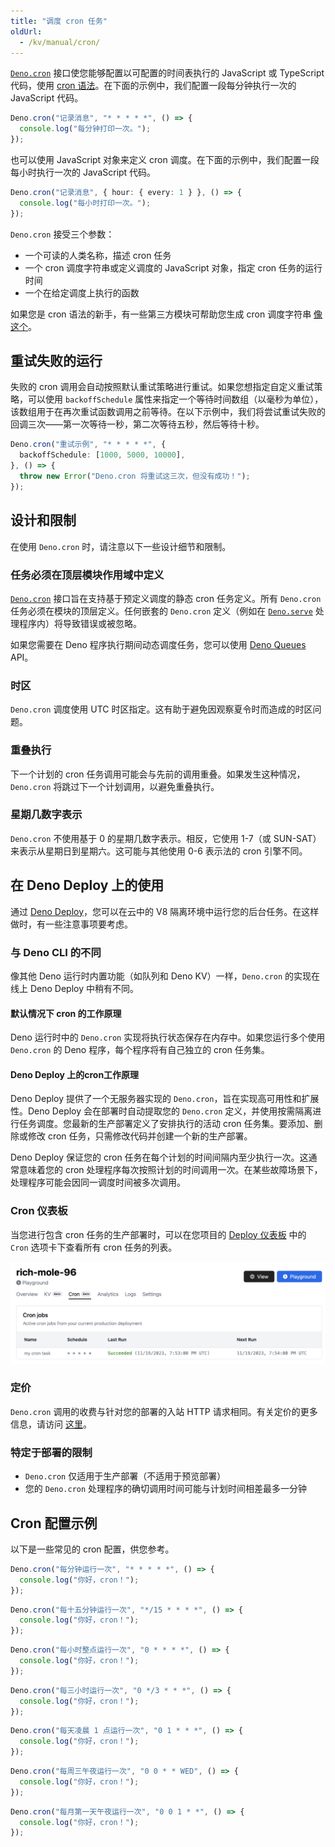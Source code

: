 ```yaml
---
title: "调度 cron 任务"
oldUrl:
  - /kv/manual/cron/
---
```


<deno-admonition></deno-admonition>

[`Deno.cron`](https://docs.deno.com/api/deno/~/Deno.cron) 接口使您能够配置以可配置的时间表执行的 JavaScript 或 TypeScript 代码，使用 [cron 语法](https://en.wikipedia.org/wiki/Cron)。在下面的示例中，我们配置一段每分钟执行一次的 JavaScript 代码。

```ts
Deno.cron("记录消息", "* * * * *", () => {
  console.log("每分钟打印一次。");
});
```

也可以使用 JavaScript 对象来定义 cron 调度。在下面的示例中，我们配置一段每小时执行一次的 JavaScript 代码。

```ts
Deno.cron("记录消息", { hour: { every: 1 } }, () => {
  console.log("每小时打印一次。");
});
```

`Deno.cron` 接受三个参数：

- 一个可读的人类名称，描述 cron 任务
- 一个 cron 调度字符串或定义调度的 JavaScript 对象，指定 cron 任务的运行时间
- 一个在给定调度上执行的函数

如果您是 cron 语法的新手，有一些第三方模块可帮助您生成 cron 调度字符串 [像这个](https://www.npmjs.com/package/cron-time-generator)。

## 重试失败的运行

失败的 cron 调用会自动按照默认重试策略进行重试。如果您想指定自定义重试策略，可以使用 `backoffSchedule` 属性来指定一个等待时间数组（以毫秒为单位），该数组用于在再次重试函数调用之前等待。在以下示例中，我们将尝试重试失败的回调三次——第一次等待一秒，第二次等待五秒，然后等待十秒。

```ts
Deno.cron("重试示例", "* * * * *", {
  backoffSchedule: [1000, 5000, 10000],
}, () => {
  throw new Error("Deno.cron 将重试这三次，但没有成功！");
});
```

## 设计和限制

在使用 `Deno.cron` 时，请注意以下一些设计细节和限制。

### 任务必须在顶层模块作用域中定义

[`Deno.cron`](https://docs.deno.com/api/deno/~/Deno.cron) 接口旨在支持基于预定义调度的静态 cron 任务定义。所有 `Deno.cron` 任务必须在模块的顶层定义。任何嵌套的 `Deno.cron` 定义（例如在 [`Deno.serve`](https://docs.deno.com/api/deno/~/Deno.serve) 处理程序内）将导致错误或被忽略。

如果您需要在 Deno 程序执行期间动态调度任务，您可以使用 [Deno Queues](./queue_overview) API。

### 时区

`Deno.cron` 调度使用 UTC 时区指定。这有助于避免因观察夏令时而造成的时区问题。

### 重叠执行

下一个计划的 cron 任务调用可能会与先前的调用重叠。如果发生这种情况，`Deno.cron` 将跳过下一个计划调用，以避免重叠执行。

### 星期几数字表示

`Deno.cron` 不使用基于 0 的星期几数字表示。相反，它使用 1-7（或 SUN-SAT）来表示从星期日到星期六。这可能与其他使用 0-6 表示法的 cron 引擎不同。

## 在 Deno Deploy 上的使用

通过 [Deno Deploy](https://deno.com/deploy)，您可以在云中的 V8 隔离环境中运行您的后台任务。在这样做时，有一些注意事项要考虑。

### 与 Deno CLI 的不同

像其他 Deno 运行时内置功能（如队列和 Deno KV）一样，`Deno.cron` 的实现在线上 Deno Deploy 中稍有不同。

#### 默认情况下 cron 的工作原理

Deno 运行时中的 `Deno.cron` 实现将执行状态保存在内存中。如果您运行多个使用 `Deno.cron` 的 Deno 程序，每个程序将有自己独立的 cron 任务集。

#### Deno Deploy 上的cron工作原理

Deno Deploy 提供了一个无服务器实现的 `Deno.cron`，旨在实现高可用性和扩展性。Deno Deploy 会在部署时自动提取您的 `Deno.cron` 定义，并使用按需隔离进行任务调度。您最新的生产部署定义了安排执行的活动 cron 任务集。要添加、删除或修改 cron 任务，只需修改代码并创建一个新的生产部署。

Deno Deploy 保证您的 cron 任务在每个计划的时间间隔内至少执行一次。这通常意味着您的 cron 处理程序每次按照计划的时间调用一次。在某些故障场景下，处理程序可能会因同一调度时间被多次调用。

### Cron 仪表板

当您进行包含 cron 任务的生产部署时，可以在您项目的 [Deploy 仪表板](https://dash.deno.com/projects) 中的 `Cron` 选项卡下查看所有 cron 任务的列表。

![Deno 仪表板中 cron 任务的列表](./images/cron-tasks.png)

### 定价

`Deno.cron` 调用的收费与针对您的部署的入站 HTTP 请求相同。有关定价的更多信息，请访问 [这里](https://deno.com/deploy/pricing)。

### 特定于部署的限制

- `Deno.cron` 仅适用于生产部署（不适用于预览部署）
- 您的 `Deno.cron` 处理程序的确切调用时间可能与计划时间相差最多一分钟

## Cron 配置示例

以下是一些常见的 cron 配置，供您参考。

```ts title="每分钟运行一次"
Deno.cron("每分钟运行一次", "* * * * *", () => {
  console.log("你好，cron！");
});
```

```ts title="每十五分钟运行一次"
Deno.cron("每十五分钟运行一次", "*/15 * * * *", () => {
  console.log("你好，cron！");
});
```

```ts title="每小时整点运行一次"
Deno.cron("每小时整点运行一次", "0 * * * *", () => {
  console.log("你好，cron！");
});
```

```ts title="每三小时运行一次"
Deno.cron("每三小时运行一次", "0 */3 * * *", () => {
  console.log("你好，cron！");
});
```

```ts title="每天凌晨 1 点运行一次"
Deno.cron("每天凌晨 1 点运行一次", "0 1 * * *", () => {
  console.log("你好，cron！");
});
```

```ts title="每周三午夜运行一次"
Deno.cron("每周三午夜运行一次", "0 0 * * WED", () => {
  console.log("你好，cron！");
});
```

```ts title="每月第一天午夜运行一次"
Deno.cron("每月第一天午夜运行一次", "0 0 1 * *", () => {
  console.log("你好，cron！");
});
```